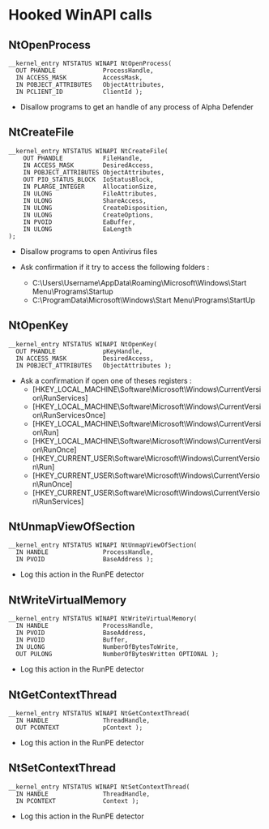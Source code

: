 # Hooked WinAPI calls



## NtOpenProcess

```
__kernel_entry NTSTATUS WINAPI NtOpenProcess(
  OUT PHANDLE             ProcessHandle,
  IN ACCESS_MASK          AccessMask,
  IN POBJECT_ATTRIBUTES   ObjectAttributes,
  IN PCLIENT_ID           ClientId );
```

- Disallow programs to get an handle of any process of Alpha Defender



## NtCreateFile

```
__kernel_entry NTSTATUS WINAPI NtCreateFile(
	OUT PHANDLE           FileHandle,
	IN ACCESS_MASK        DesiredAccess,
	IN POBJECT_ATTRIBUTES ObjectAttributes,
	OUT PIO_STATUS_BLOCK  IoStatusBlock,
	IN PLARGE_INTEGER     AllocationSize,
	IN ULONG              FileAttributes,
	IN ULONG              ShareAccess,
	IN ULONG              CreateDisposition,
	IN ULONG              CreateOptions,
	IN PVOID              EaBuffer,
	IN ULONG              EaLength
);
```

- Disallow programs to open Antivirus files

- Ask confirmation if it try to access the following folders :
	- C:\Users\Username\AppData\Roaming\Microsoft\Windows\Start Menu\Programs\Startup
	- C:\ProgramData\Microsoft\Windows\Start Menu\Programs\StartUp
  

## NtOpenKey

```
__kernel_entry NTSTATUS WINAPI NtOpenKey(
  OUT PHANDLE             pKeyHandle,
  IN ACCESS_MASK          DesiredAccess,
  IN POBJECT_ATTRIBUTES   ObjectAttributes );
```

- Ask a confirmation if open one of theses registers : 
	- [HKEY_LOCAL_MACHINE\Software\Microsoft\Windows\CurrentVersion\RunServices]
	- [HKEY_LOCAL_MACHINE\Software\Microsoft\Windows\CurrentVersion\RunServicesOnce]
	- [HKEY_LOCAL_MACHINE\Software\Microsoft\Windows\CurrentVersion\Run]
	- [HKEY_LOCAL_MACHINE\Software\Microsoft\Windows\CurrentVersion\RunOnce]
	- [HKEY_CURRENT_USER\Software\Microsoft\Windows\CurrentVersion\Run]
	- [HKEY_CURRENT_USER\Software\Microsoft\Windows\CurrentVersion\RunOnce]
	- [HKEY_CURRENT_USER\Software\Microsoft\Windows\CurrentVersion\RunServices]

## NtUnmapViewOfSection

```
__kernel_entry NTSTATUS WINAPI NtUnmapViewOfSection(
  IN HANDLE               ProcessHandle,
  IN PVOID                BaseAddress );
```

- Log this action in the RunPE detector


## NtWriteVirtualMemory

```
__kernel_entry NTSTATUS WINAPI NtWriteVirtualMemory(
  IN HANDLE               ProcessHandle,
  IN PVOID                BaseAddress,
  IN PVOID                Buffer,
  IN ULONG                NumberOfBytesToWrite,
  OUT PULONG              NumberOfBytesWritten OPTIONAL );
```

- Log this action in the RunPE detector


## NtGetContextThread

```
__kernel_entry NTSTATUS WINAPI NtGetContextThread(
  IN HANDLE               ThreadHandle,
  OUT PCONTEXT            pContext );
```

- Log this action in the RunPE detector

## NtSetContextThread

```
__kernel_entry NTSTATUS WINAPI NtSetContextThread(
  IN HANDLE               ThreadHandle,
  IN PCONTEXT             Context );
```

- Log this action in the RunPE detector


